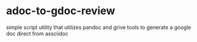 # adoc-to-gdoc-review
simple script utility that utilizes pandoc and grive tools to generate a google doc direct from assciidoc
